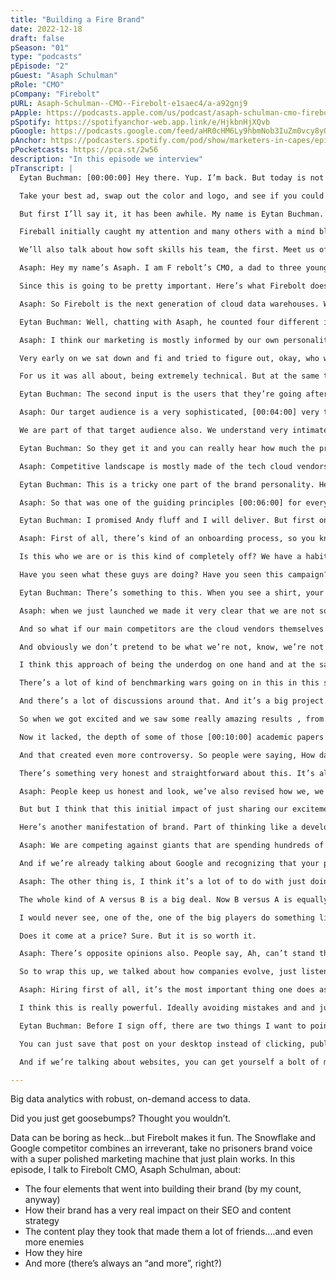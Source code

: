 ```yaml
---
title: "Building a Fire Brand"
date: 2022-12-18
draft: false
pSeason: "01"
type: "podcasts"
pEpisode: "2"
pGuest: "Asaph Schulman"
pRole: "CMO"
pCompany: "Firebolt"
pURL: Asaph-Schulman--CMO--Firebolt-e1saec4/a-a92gnj9
pApple: https://podcasts.apple.com/us/podcast/asaph-schulman-cmo-firebolt/id1353391360?i=1000590517945
pSpotify: https://spotifyanchor-web.app.link/e/HjkbnHjXQvb
pGoogle: https://podcasts.google.com/feed/aHR0cHM6Ly9hbmNob3IuZm0vcy8yOWI1NTgwL3BvZGNhc3QvcnNz/episode/OTU2NDE3YTYtNmI1MS00NDBkLWIzOTYtMWVhZTRiYThkOWZk?sa=X&ved=0CAUQkfYCahcKEwiws-K6-IL8AhUAAAAAHQAAAAAQCg
pAnchor: https://podcasters.spotify.com/pod/show/marketers-in-capes/episodes/Asaph-Schulman--CMO--Firebolt-e1saec4/a-a92gnj9
pPocketcasts: https://pca.st/2w56
description: "In this episode we interview"  
pTranscript: |
  Eytan Buchman: [00:00:00] Hey there. Yup. I’m back. But today is not about me. It’s about brand. Building a crappy brand is easy. Building an average brand is actually surprisingly easy as well. But building an impeccable brand is profoundly difficult. And here is the litmus test.

  Take your best ad, swap out the color and logo, and see if you could still tell who’s added is there are few companies that pass this test. And there are even fewer companies that pass it while being friendly enough that you’d want to get a beer with them. Today we’re going to talk with one of them.

  But first I’ll say it, it has been awhile. My name is Eytan Buchman. You’re listening to Marketers in Capes, and since I’m the host, I get to arbitrarily decide that today is episode one of season three of the rest of your life. I love the power. I also love the power of a good brand and the power of a corny segue.[00:01:00] Today we’re talking to a Asaph Schulman, the chief marketing officer at Firebolt. Asaph started his career as an engineer before seeing the marketing light. He has since built up a marketing team that keeps a scrappy, but incredibly tight brand.

  Fireball initially caught my attention and many others with a mind blowing. One second demo of how powerful their tech is. They haven’t stopped since. Today, we’re going to talk about how fire bolt develop their brand, but this is not going to be fluff. I promise very practical implications of how their brand converges with our actual marketing strategy , whether it’s creatives, SEO, or content.

  We’ll also talk about how soft skills his team, the first. Meet us off.

  Asaph: Hey my name’s Asaph. I am F rebolt’s CMO, a dad to three young kids. And yeah, living a hectic lifestyle. You could say I stumbled into marketing from a much more technical background. So I’m a software engineer by trade who saw the light [00:02:00] and decided that writing code and even, more so, fixing other people’s bugs is it’s not what I wanna do for the rest of my life. I realized what online marketing is all about when it just got started when SEO was a breeze. And realized the, the impact and what’s possible. And that got me really excited

  Since this is going to be pretty important. Here’s what Firebolt does.

  Asaph: So Firebolt is the next generation of cloud data warehouses. We are built to create those interactive analytics experiences that everybody craves. The analogy I use is that if you had to wait a few minutes when you search for something on Google, how lovely would that experience be? We are geared towards building the next generation of analytics experiences for engineers that are busy building products that analytics is a significant part of.

  Eytan Buchman: Well, chatting with Asaph, he counted four different inputs he described while they’re building their brand. The first is the [00:03:00] company’s own personality.

  Asaph: I think our marketing is mostly informed by our own personality, which kind of reflects on the brand’s personality.

  Very early on we sat down and fi and tried to figure out, okay, who we who is it that Fireball as a brand is all about? And and that, that was a very interesting exercise, which I. Warmly recommend any marketer out there to do early on with the founding team. And make sure that everybody’s on the same page. And then from that moment onwards, anything that the brand reflects is is just consistent and and it’s consistency over time creates this magic.

  For us it was all about, being extremely technical. But at the same time, casual, playful we’re not taking ourselves too seriously. All those elements together are what kind of constitutes the far bolt marketing strategy.

  Eytan Buchman: The second input is the users that they’re going after. Of course with his background, Assaf had headstart.

  Asaph: Our target audience is a very sophisticated, [00:04:00] very technical audience. They have very low tolerance for fluff which I think is is a good thing. Keeps you honest. Yeah I think I understand what developers go through. I understand what sales people go through. So yeah, I think, part of being a good marketer is the ability to put yourself in someone else’s shoes definitely helpful.

  We are part of that target audience also. We understand very intimately what they’re going through and the challenges they’re facing and and which is obviously much greater than what Firebolt brings to the table. Their own, their whole universe is, It’s very challenging these days to be a data engineer or any engineer that deals with significant amounts of data you’re always being blamed for different things and you’re, your short on resources. But the end experience goes, goes to everyone. Everybody experiences that sluggishness or inability to drill down into whatever report you’re looking at. And it always finds itself on your desk. So that frustration [00:05:00] and even that kind of empathy to what they’re going through, I think is is a big deal. So yeah I think it’s a mix of who we are and, what we feel our customers need.

  Eytan Buchman: So they get it and you can really hear how much the problems that Asaph is talking about resonates with him. He’s not going to start crying about how hard it is to be a data guy, but he’s not not almost crying. The last part is the competitive landscape.

  Asaph: Competitive landscape is mostly made of the tech cloud vendors. Some other major kind of players in our space are all significantly bigger than us. And everybody’s playing that, safe game of we’re a big corporate, we’re a very stable, player and . I, we felt like there was, there was a need for making things a bit more fun and playful and not taking yourself too seriously.

  Eytan Buchman: This is a tricky one part of the brand personality. He describes stem from the three previous factors. And the other part is a search for sheer differentiation.

  Asaph: So that was one of the guiding principles [00:06:00] for everything that we do. We try to be very personal and not formal in the way we approach things. And there’s simply a very big difference to how the rest of the market behaves. So I think this really stands out.

  Eytan Buchman: I promised Andy fluff and I will deliver. But first one thing that companies always run into when they’re scaling is being able to teach that same brand voice as a company grows.

  Asaph: First of all, there’s kind of an onboarding process, so you know, everybody that joins the company. Gets a bit of an understanding of the thought process around, what’s going on. But I think specifically on the marketing side, it’s something that know, we discuss on a daily basis.

  Is this who we are or is this kind of completely off? We have a habit that I highly recommend, that kind of stayed with us since the Covid days. We started having those kind of 15 to 30 minute daily stand up while you’re sitting down sessions. Each from their own home [00:07:00] office. And this is great. It’s just how we start our day, it’s a lot of fun. We talk about anything and everything, from the trashiest Netflix shows to some really important things that are going on.

  Have you seen what these guys are doing? Have you seen this campaign? Have you seen what this person posted? So just making sure everybody’s on the same page, but that kind of triggers a lot. Things and discussions and and then I think that alignment across, Okay, that’s interesting. That’s not interesting. . I’m a big believer in alignment and this is key to making sure everybody’s on the same page.

  Eytan Buchman: There’s something to this. When you see a shirt, your friend would love, you say, damn that’s so Michael, you know what people say? You know what they’re going to wear, but if you’re suddenly talking on behalf of the company, you need to learn that that yes, no feedback. Every day is a great way to pass on that cultural knowledge. I promised we’d talk about how Firebolt’s brand characteristics play into their actual marketing. It starts with knowing who they are going up against. And for Firebolt, it’s the biggest companies in the world.[00:08:00]

  Asaph: when we just launched we made it very clear that we are not some niche. Player were, our aspirations are significant and we are looking to to make a significant dent in this kind of big data universe.

  And so what if our main competitors are the cloud vendors themselves and small company called Snowflake. So the fact that there was a gap in this space. So we. Just ran into this into this gap and made it very clear that here, hey, there’s a new horse in this race. And and very early on started comparing ourselves and what we do to some of those, much more, familiar and mature players. And I think that got a lot of it got a lot of attention. It also created a lot of controversy because people said, Oh, who are you? And, how dare you compare yourself, to, to these guys, which it’s fair enough.

  And obviously we don’t pretend to be what we’re not, know, we’re not we don’t have the wealth of features and functionality and compliance and governance and all the bells and whistles that, some of the [00:09:00] the other players have. We do have a very powerful analytics engine that is obviously not relevant for everyone in the market, but but is very relevant to some.

  I think this approach of being the underdog on one hand and at the same time shooting for the stars is something that really resonated with some the market.

  There’s a lot of kind of benchmarking wars going on in this in this space. Each I don’t know every so often a. Vendor, not a new vendor. One of the vendors publishes a big academic study about how their analytics engineers faster and more performant than the others.

  And there’s a lot of discussions around that. And it’s a big project. need a lot of engineers who just do that. And, we were super focused on just serving customers rather than do this kind of academic exercise.

  So when we got excited and we saw some really amazing results , from. Customers that were actually testing Fireball versus some of the other players. We just went ahead and published that.

  Now it lacked, the depth of some of those [00:10:00] academic papers obviously, and it wasn’t exactly as some people expected to be.

  And that created even more controversy. So people were saying, How dare you publish results, without having, the full data set and queries available for us to see what you’ve done. So I. Some people consider us to be a scam. Some people think, Wow, that’s exciting.

  There’s something very honest and straightforward about this. It’s also a teensy weensy audacious. But one interesting thing is that a brand, like a person, evolves and fireballs also evolved, but in the earlier days they were definitely more cowboy.

  Asaph: People keep us honest and look, we’ve also revised how we, we realize that. , this is okay. We’re excited about those results. But yeah, it does require some more, some more data around that, which if we can’t provide at this point, maybe we don’t need to use that anymore. We’ve evolved, we’ve grown.

  But but I think that this initial impact of just sharing our excitement about the results we’re seeing, I think create a [00:11:00] lot of a lot of attention. To fireball. And that’s why there’s a lot of people that are coming in, they wanted to see for themselves whether, this is real or not. If we had to wait until we had all those engineers in place to, to just be dedicated to creating those academic benchmarking studies, then we wouldn’t have been, where we are right now.

  Here’s another manifestation of brand. Part of thinking like a developer is thinking about what other developers would be searching before. Another is not pretending like mentioning a competitor is taboo. So, how do you beat Google’s bidding against you on Edwards? You take Google’s own error messages and get Google to send you organic traffic themselves. Feisty.

  Asaph: We are competing against giants that are spending hundreds of dollars per click, and are competing with Google on AdWords. So it’s pretty crazy that Google is one of the bitters for, some of those keywords. So what we do is we we apply our hacker mentality and try to find those pockets of demand that others simply [00:12:00] don’t don’t do for whatever reason. It could be content specific content that is geared towards harvesting some potentially lower volume keywords, but very high intent. Okay, so one example is error messages. Okay. We specifically map out l messages of some of the tools that we’re looking to replace then we write content around that and get them organically to our website. This is really effective and and highly recommended, but that’s just that’s just one kind of way of looking at traffic and and content.

  And if we’re already talking about Google and recognizing that your prospects are Googling you, what have you just went beyond the vanilla comparison pages and just compared multiple vendors with each other instead of yourself.

  Asaph: The other thing is, I think it’s a lot of to do with just doing things differently and being creative. We’ve created a whole comparison portal on our own website. Okay. So if you’re looking to to understand how competitor A is versus competitor B then you know, you are most welcome to find all [00:13:00] that information on our own website. You’re, you obviously haven’t looked for Fireball, but we are very relevant to to what you’ve just searched.

  The whole kind of A versus B is a big deal. Now B versus A is equally important. It really depends how you search and how you structure this whole section. But this is a huge traffic driver for Fireball right now. The ability to get people familiar with the brand even though they’ve searched for completely two different players, I think is is great.

  I would never see, one of the, one of the big players do something like that. I think, many smaller players would also say, Nah, that’s, it’s, we can’t host such content on our website. So that’s that. But, we do a lot of different things. And I think the key word here is just being unique, and entertaining. So people feel comfortable, they like what you do. They just develop affection to everything that you do. And it goes back to this okay, that’s friend that I’d like to have. But it’s a brand. And we [00:14:00] get that all the time. People say we love, you know what you do. We love how you deliver what you’re saying.

  Does it come at a price? Sure. But it is so worth it.

  Asaph: There’s opposite opinions also. People say, Ah, can’t stand this thing. But yeah, I think anything anything extreme kind of gets both sides of the table.

  So to wrap this up, we talked about how companies evolve, just listening to a soft talk. You can hear it. But that evolution depends on having the perfect team. How does he approach team building?

  Asaph: Hiring first of all, it’s the most important thing one does as a marketing leader. So making sure those those people are best for the company at this stage. And my personal belief is that experience is important, but much more important than that is the ability to get your hands dirty and the ability and desire to do that. I’m ideally from my perspective, bringing in someone. who managed a certain function, but now, given that this company [00:15:00] is still growing, is not at liberty to come in and hire a ton of people but is willing to to get their hands dirty and be an individual contributor for a while.

  I think this is really powerful. Ideally avoiding mistakes and and just running, potentially managing outsourced resources, agencies or whatnot. And then, when the load gets gets crazy, then that’s when you hire the next person.

  Eytan Buchman: Before I sign off, there are two things I want to point out. The first is that in the arms race of brand building and content writing the cost to stick out is enormous. When massive companies can bank roll reports, research and guides, you need data. And when data is ubiquitous, you need insights. And even when you have the best possible research and reports and data and insights without the delivery channel, a brand, a voice and a medium that meets your company where they want to be.

  You can just save that post on your desktop instead of clicking, publish. The second thing is that you can build a brand, a massive well-known and successful brand [00:16:00] without taking yourselves too seriously, but only if you do it deliberately. You can get a sense of Fairbanks voice and everything from their logo to their content@fireball.com.

  And if we’re talking about websites, you can get yourself a bolt of marketing brilliancy bolt. From listening to other marketers and capes episodes at Buckman that’s. Yeah, that I Al. Our next episode is going to be a doozy too. So hit that subscribe button. And if you’re raised subscribed, buy yourself a cup of coffee. You’ve done good today.

---
```


Big data analytics with robust, on-demand access to data.

Did you just get goosebumps? Thought you wouldn’t.

Data can be boring as heck…but Firebolt makes it fun. The Snowflake and Google competitor combines an irreverant, take no prisoners brand voice with a super polished marketing machine that just plain works. In this episode, I talk to Firebolt CMO, Asaph Schulman, about:

  * The four elements that went into building their brand (by my count, anyway)
  * How their brand has a very real impact on their SEO and content strategy
  * The content play they took that made them a lot of friends….and even more enemies
  * How they hire
  * And more (there’s always an “and more”, right?)
